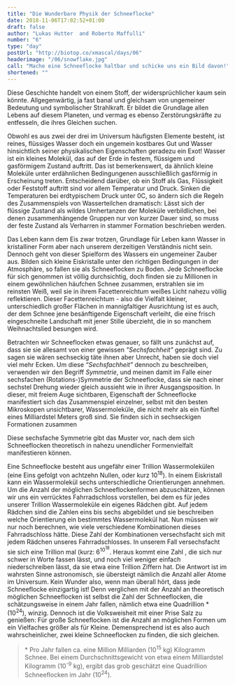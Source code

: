 ```yaml
---
title: "Die Wunderbare Physik der Schneeflocke"
date: 2018-11-06T17:02:52+01:00
draft: false
author: "Lukas Hutter  and Roberto Maffulli"
number: "6"
type: "day"
postUrl: "http://biotop.co/xmascal/days/06"
headerimage: "/06/snowflake.jpg"
call: "Mache eine Schneeflocke haltbar und schicke uns ein Bild davon!"
shortened: ""
---
```

Diese Geschichte handelt von einem Stoff, der widersprüchlicher kaum sein könnte. Allgegenwärtig, ja fast banal und gleichsam von ungemeiner Bedeutung und symbolischer Strahlkraft. Er bildet die Grundlage allen Lebens auf diesem Planeten, und vermag es ebenso Zerstörungskräfte zu entfesseln, die ihres Gleichen suchen.

Obwohl es aus zwei der drei im Universum häufigsten Elemente besteht, ist reines, flüssiges Wasser doch ein ungemein kostbares Gut und Wasser hinsichtlich seiner physikalischen Eigenschaften geradezu ein Exot! Wasser ist ein kleines Molekül, das auf der Erde in festem, flüssigem und gasförmigem Zustand auftritt. Das ist bemerkenswert, da ähnlich kleine Moleküle unter erdähnlichen Bedingungenen ausschließlich gasförmig in Erscheinung treten. Entscheidend darüber, ob ein Stoff als Gas, Flüssigkeit oder Feststoff auftritt sind vor allem Temperatur und Druck. Sinken die Temperaturen bei erdtypischem Druck unter 0C, so ändern sich die Regeln des Zusammenspiels von Wasserteilchen dramatisch: Lässt sich der flüssige Zustand als wildes Umhertanzen der Moleküle verbildlichen, bei denen zusammenhängende Gruppen nur von kurzer Dauer sind, so muss der feste Zustand als Verharren in stammer Formation beschrieben werden.

Das Leben kann dem Eis zwar trotzen, Grundlage für Leben kann Wasser in kristalliner Form aber nach unserem derzeitigen Verständnis nicht sein. Dennoch geht von dieser Spielform des Wassers ein ungemeiner Zauber aus. Bilden sich kleine Eiskristalle unter den richtigen Bedingungen in der Atmosphäre, so fallen sie als Schneeflocken zu Boden. Jede Schneeflocke für sich genommen ist völlig durchsichtig, doch finden sie zu Millionen in einem gewöhnlichen häufchen Schnee zusammen, erstrahlen sie im reinsten Weiß, weil sie in ihrem Facettenreichtum weißes Licht nahezu völlig reflektieren. Dieser Facettenreichtum - also die Vielfalt kleiner, unterschiedlich großer Flächen in mannigfaltiger Ausrichtung ist es auch, der dem Schnee jene besänftigende Eigenschaft verleiht, die eine frisch eingeschneite Landschaft mit jener Stille überzieht, die in so manchem Weihnachtslied besungen wird.

Betrachten wir Schneeflocken etwas genauer, so fällt uns zunächst auf, dass sie sie allesamt von einer gewissen *"Sechsfachheit"* geprägt sind. Zu sagen sie wären sechseckig täte ihnen aber Unrecht, haben sie doch viel viel mehr Ecken. Um diese *“Sechsfachheit”* dennoch zu beschreiben, verwenden wir den Begriff *Symmetrie*, und meinen damit im Falle einer sechsfachen (Rotations-)Symmetrie der Schneeflocke, dass sie nach einer sechstel Drehung wieder gleich aussieht wie in ihrer Ausgangsposition. In dieser, mit freiem Auge sichtbaren, Eigenschaft der Schneeflocke manifestiert sich das Zusammenspiel einzelner, selbst mit den besten Mikroskopen unsichtbarer, Wassermoleküle, die nicht mehr als ein fünftel eines Milliardstel Meters groß sind. Sie finden sich in sechseckigen Formationen zusammen

Diese sechsfache Symmetrie gibt das Muster vor, nach dem sich Schneeflocken theoretisch in nahezu unendlicher Formenvielfalt manifestieren können.

Eine Schneeflocke besteht aus ungefähr einer Trillion Wassermolekülen (eine Eins gefolgt von achtzehn Nullen, oder kurz 10<sup>18</sup>). In einem Eiskristall kann ein Wassermolekül sechs unterschiedliche Orientierungen annehmen. Um die Anzahl der möglichen Schneeflockenformen abzuschätzen, können wir uns ein verrücktes Fahrradschloss vorstellen, bei dem es für jedes unserer Trillion Wassermoleküle ein eigenes Rädchen gibt. Auf jedem Rädchen sind die Zahlen eins bis sechs abgebildet und sie beschreiben welche Orientierung ein bestimmtes Wassermolekül hat. Nun müssen wir nur noch berechnen, wie viele verschiedene Kombinationen dieses Fahrradschloss hätte. Diese Zahl der Kombinationen versechsfacht sich mit jedem Rädchen unseres Fahrradschlosses. In unserem Fall versechsfacht sie sich eine Trillion mal (kurz: 6<sup>10<sup>18</sup></sup>. Heraus kommt eine Zahl , die sich nur schwer in Worte fassen lässt, und noch viel weniger einfach niederschreiben lässt, da sie etwa eine Trillion Ziffern hat. Die Antwort ist im wahrsten Sinne astronomisch, sie übersteigt nämlich die Anzahl aller Atome im Universum. Kein Wunder also, wenn man überall hört, dass jede Schneeflocke einzigartig ist! Denn verglichen mit der Anzahl an theoretisch möglichen Schneeflocken ist selbst die Zahl der Schneeflocken, die schätzungsweise in einem Jahr fallen, nämlich etwa eine Quadrillion \* (10<sup>24</sup>), winzig. Dennoch ist die Volksweisheit mit einer Prise Salz zu genießen: Für große Schneeflocken ist die Anzahl an möglichen Formen um ein Vielfaches größer als für Kleine. Demensprechend ist es also auch wahrscheinlicher, zwei kleine Schneeflocken zu finden, die sich gleichen.





> \* Pro Jahr fallen ca. eine Million Milliarden (10<sup>15</sup> kg) Kilogramm Schnee. Bei einem Durchschnittsgewicht von etwa einem Milliardstel Kilogramm (10<sup>-9</sup> kg), ergibt das grob geschätzt eine Quadrillion Schneeflocken im Jahr (10<sup>24</sup>).
